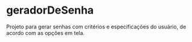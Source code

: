 # geradorDeSenha
Projeto para gerar senhas com critérios e especificações do usuário, de acordo com as opções em tela.
